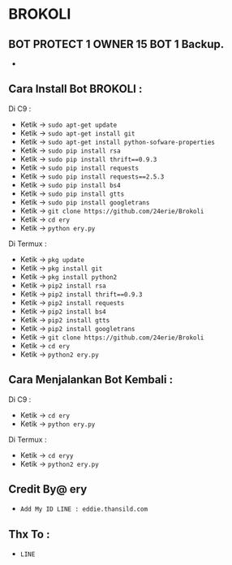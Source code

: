 # BROKOLI
BOT PROTECT 1 OWNER 15 BOT 1 Backup.
------
-

Cara Install Bot BROKOLI :
------
Di C9 :
- Ketik -> `sudo apt-get update`
- Ketik -> `sudo apt-get install git`
- Ketik -> `sudo apt-get install python-sofware-properties`
- Ketik -> `sudo pip install rsa`
- Ketik -> `sudo pip install thrift==0.9.3`
- Ketik -> `sudo pip install requests`
- Ketik -> `sudo pip install requests==2.5.3`
- Ketik -> `sudo pip install bs4`
- Ketik -> `sudo pip install gtts`
- Ketik -> `sudo pip install googletrans`
- Ketik -> `git clone https://github.com/24erie/Brokoli`
- Ketik -> `cd ery`
- Ketik -> `python ery.py`

Di Termux :
- Ketik -> `pkg update`
- Ketik -> `pkg install git`
- Ketik -> `pkg install python2`
- Ketik -> `pip2 install rsa`
- Ketik -> `pip2 install thrift==0.9.3`
- Ketik -> `pip2 install requests`
- Ketik -> `pip2 install bs4`
- Ketik -> `pip2 install gtts`
- Ketik -> `pip2 install googletrans`
- Ketik -> `git clone https://github.com/24erie/Brokoli`
- Ketik -> `cd ery`
- Ketik -> `python2 ery.py`

Cara Menjalankan Bot Kembali :
------
Di C9 :
- Ketik -> `cd ery`
- Ketik -> `python ery.py`

Di Termux :
- Ketik -> `cd eryy`
- Ketik -> `python2 ery.py`


Credit By@ ery
------
- `Add My ID LINE : eddie.thansild.com`

Thx To :
------
- `LINE`
